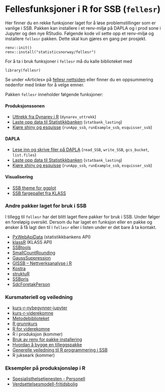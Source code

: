 # Fellesfunksjoner i R for SSB (`fellesr`)

Her finner du en rekke funksjoner laget for å løse problemstillinger som er vanlige i SSB. Pakken kan installere i et renv-miljø på DAPLA og i prod sone i Jupyter og den nye RStudio. Følgende kode vil sette opp et renv-miljø og installere `fellesr` pakken. Dette skal kun gjøres en gang per prosjekt.  

```
renv::init()
renv::install("statisticsnorway/fellesr")
```
For å ta i bruk funksjoner i `fellesr` må du kalle biblioteket med

```
library(fellesr)
```

Se under «Articles» på [fellesr nettsiden](https://statisticsnorway.github.io/fellesr/) eller finner du en oppsummering nedenfor med linker for å velge emner.

Pakken `fellesr` inneholder følgende funksjoner:

#### Produksjonssonen
+ [Uttrekk fra Dynarev i R](https://statisticsnorway.github.io/fellesr/articles/vignette_dynarev_uttrekk.html) (`dynarev_uttrekk`)
+ [Laste opp data til Statistikkbanken](https://statisticsnorway.github.io/fellesr/articles/vignette_statbank_lasting.html) (`statbank_lasting`)
+ [Kjøre shiny og esquisse](https://statisticsnorway.github.io/fellesr/articles/vignette_shiny_ssb.html) (`runApp_ssb`, `runExample_ssb`, `esquisser_ssb`)

#### DAPLA
+ [Lese inn og skrive filer på DAPLA](https://statisticsnorway.github.io/fellesr/articles/vignette__DAPLA_jukseark.html) (`read_SSB`, `write_SSB`, `gcs_bucket`, `list.files`) 
+ [Laste opp data til Statistikkbanken](https://statisticsnorway.github.io/fellesr/articles/vignette_statbank_lasting.html) (`statbank_lasting`)
+ [Kjøre shiny og esquisse](https://statisticsnorway.github.io/fellesr/articles/vignette_shiny_ssb.html) (`runApp_ssb`, `runExample_ssb`, `esquisser_ssb`)

#### Visualisering
+ [SSB theme for ggplot](https://statisticsnorway.github.io/fellesr/articles/vignette_SSB_theme.html)
+ [SSB fargepallet fra KLASS](https://statisticsnorway.github.io/fellesr/articles/vignette_SSB_fargepalett.html)



### Andre pakker laget for bruk i SSB
I tillegg til `fellesr` har det blitt laget flere pakker for bruk i SSB. Under følger en foreløpig oversikt. Dersom du har laget en funksjon eller en pakke og ønsker å få lagt den til i `fellesr` eller i listen under er det bare å ta kontakt. 

+ [PxWebApiData](https://cran.r-project.org/web/packages/PxWebApiData/vignettes/Introduction.html) (statistikkbankens API)
+ [klassR](https://statisticsnorway.github.io/klassR/articles/klassR-vignette.html) (KLASS API)
+ [SSBtools](https://github.com/statisticsnorway/SSBtools)
+ [SmallCountRounding](https://cran.r-project.org/web/packages/SmallCountRounding/vignettes/Introduction_to_SmallCountRounding.html)
+ [GaussSuppression](https://cran.r-project.org/web/packages/GaussSuppression/vignettes/define_tables.html)
+ [GISSB – Nettverksanalyse i R](https://statisticsnorway.github.io/GISSB/articles/GISSB_vignette.html)
+ [Kostra](https://github.com/statisticsnorway/Kostra/)
+ [struktuR](https://github.com/statisticsnorway/struktuR)
+ [SSBpris](https://github.com/statisticsnorway/SSBpris)
+ [SdcForetakPerson](https://github.com/statisticsnorway/SdcForetakPerson)


### Kursmateriell og veiledning
+ [kurs-r-nybegynner-jupyter](https://github.com/statisticsnorway/kurs-r-nybegynner-jupyter)
+ [kurs-r-viderekomne](kurs-r-viderekomne)
+ [Metodebiblioteket](https://statisticsnorway.github.io/metodebibliotek/catalogue_edit.html)
+ [R grunnkurs](https://github.com/statisticsnorway/R_grunnkurs)
+ [R for viderekomne](https://github.com/statisticsnorway/R_for_viderekomne)
+ R i produksjon (kommer)
+ [Bruk av renv for pakke installering](https://manual.dapla.ssb.no/pakke-install.html#r)
+ [Hvordan å bygge en tilleggspakke](https://statisticsnorway.github.io/fellesr/articles/web_only/bygge-en-r-tilleggspakke.html)
+ [Generelle veiledning til R programmering i SSB](https://wiki.ssb.no/display/s880/Veiledning+til+R+programmering+i+SSB)
+ R jukseark (kommer)


### Eksempler på produksjonsløp i R
+ [Spesialisthelsetjenesten - Personell](https://github.com/statisticsnorway/spesh-personell/tree/master/Personelltabeller)
+ [Verdsettelsesmodell-fritidsbolig](https://github.com/statisticsnorway/Verdsettelsesmodell-fritidsbolig)
